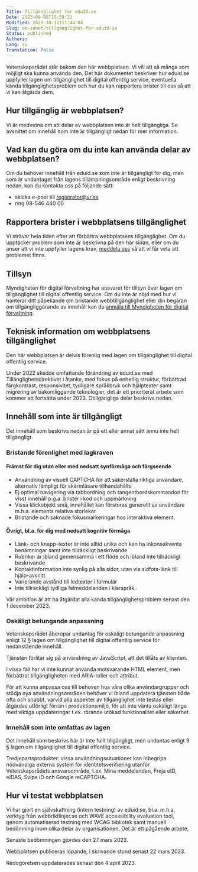 ```yaml
---
Title: Tillgänglighet för eduID.se
Date: 2023-09-08T15:59:22
Modified: 2023-10-12T11:44:04
Slug: om-sunet/tillganglighet-for-eduid-se
Status: published
Authors: 
Lang: sv
Translation: false
---
```


Vetenskapsrådet står bakom den här webbplatsen. Vi vill att så många som möjligt ska kunna använda den. Det här dokumentet beskriver hur eduid.se uppfyller lagen om tillgänglighet till digital offentlig service, eventuella kända tillgänglighetsproblem och hur du kan rapportera brister till oss så att vi kan åtgärda dem.


Hur tillgänglig är webbplatsen?
-------------------------------


Vi är medvetna om att delar av webbplatsen inte är helt tillgängliga. Se avsnittet om innehåll som inte är tillgängligt nedan för mer information.


Vad kan du göra om du inte kan använda delar av webbplatsen?
------------------------------------------------------------


Om du behöver innehåll från eduid.se som inte är tillgängligt för dig, men som är undantaget från lagens tillämpningsområde enligt beskrivning nedan, kan du kontakta oss på följande sätt:


* skicka e-post till [registrator@vr.se](mailto:registrator@vr.se)
* ring 08-546 440 00


Rapportera brister i webbplatsens tillgänglighet
------------------------------------------------


Vi strävar hela tiden efter att förbättra webbplatsens tillgänglighet. Om du upptäcker problem som inte är beskrivna på den här sidan, eller om du anser att vi inte uppfyller lagens krav, [meddela oss](https://www.vr.se/tillganglighetsbrister) så att vi får veta att problemet finns.


Tillsyn
-------


Myndigheten för digital förvaltning har ansvaret för tillsyn över lagen om tillgänglighet till digital offentlig service. Om du inte är nöjd med hur vi hanterar ditt påpekande om bristande webbtillgänglighet eller din begäran om tillgängliggörande av innehåll kan du [anmäla till Myndigheten för digital förvaltning](https://www.digg.se/tdosanmalan).


Teknisk information om webbplatsens tillgänglighet
--------------------------------------------------


Den här webbplatsen är delvis förenlig med lagen om tillgänglighet till digital offentlig service.


Under 2022 skedde omfattande förändring av eduid.se med Tillänglighetsdirektivet i åtanke, med fokus på enhetlig struktur, förbättrad färgkontrast, responsivitet, tydligare språkbruk och hjälptexter samt migrering av bakomliggande teknologier, det är ett prioriterat arbete som kommer att fortsätta under 2023. Otillgängliga delar beskrivs nedan.


Innehåll som inte är tillgängligt
---------------------------------


Det innehåll som beskrivs nedan är på ett eller annat sätt ännu inte helt tillgängligt.


### Bristande förenlighet med lagkraven


#### Främst för dig utan eller med nedsatt synförmåga och färgseende


* Användning av visuell CAPTCHA för att säkerställa riktiga användare, alternativ lämpligt för skärmläsare tillhandahålls
* Ej optimal navigering via tabbordning och tangentbordskommandon för visst innehåll p.g.a. brister i kod och uppmärkning
* Vissa klickobjekt små, innehållet kan förstoras generellt av användare m.h.a. elements relativa storlekar
* Bristande och saknade fokusmarkeringar hos interaktiva element.


#### Övrigt, bl.a. för dig med nedsatt kognitiv förmåga


* Länk- och knapp-texter är inte alltid unika och kan ha inkonsekventa benämningar samt inte tillräckligt beskrivande
* Rubriker är ibland gemensamma i ett flöde och ibland inte tillräckligt beskrivande
* Kontaktinformation inte synlig på alla sidor, utan via sidfots-länk till hjälp-avsnitt
* Varierande avstånd till ledtexter i formulär
* Inte tillräckligt tydliga felmeddelanden i klarspråk.


Vår ambition är att ha åtgärdat alla kända tillgänglighetsproblem senast den 1 december 2023.


### Oskäligt betungande anpassning


Vetenskapsrådet åberopar undantag för oskäligt betungande anpassning enligt 12 § lagen om tillgänglighet till digital offentlig service för nedanstående innehåll.  

Tjänsten förlitar sig på användning av JavaScript, att det tillåts av klienten.


I vissa fall har vi inte kunnat använda motsvarande HTML element, men förbättrat tillgängligheten med ARIA-roller och attribut.


För att kunna anpassa oss till behoven hos våra olika användargrupper och stödja nya användningsområden behöver vi ibland uppdatera tjänsten både ofta och snabbt, varvid alla aspekter av tillgänglighet inte testas eller åtgärdas utförligt förrän i produktionsmiljö, för att inte vänta oskäligt länge med viktiga uppdateringar t.ex. rörande utökad funktionalitet eller säkerhet.


### Innehåll som inte omfattas av lagen


Det innehåll som beskrivs här är inte fullt tillgängligt, men undantas enligt 9 § lagen om tillgänglighet till digital offentlig service.


Tredjepartsprodukter: vissa användningssituationer kan inbegripa nödvändiga externa system för identitetsverifiering utanför Vetenskapsrådets ansvarsområde, t.ex. Mina meddelanden, Freja eID, eIDAS, Svipe iD och Google reCAPTCHA.


Hur vi testat webbplatsen
-------------------------


Vi har gjort en självskattning (intern testning) av eduid.se, bl.a. m.h.a. verktyg från webbriktlinjer.se och WAVE accessibility evaluation tool, genom automatiserad testning med WCAG bibliotek samt manuell bedömning inom olika delar av organisationen. Det är ett pågående arbete.


Senaste bedömningen gjordes den 27 mars 2023.


Webbplatsen publiceras löpande, i skrivande stund senast 22 mars 2023.


Redogörelsen uppdaterades senast den 4 april 2023.


